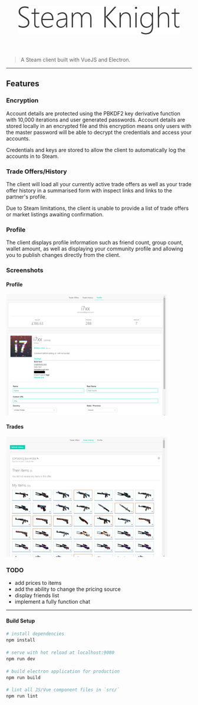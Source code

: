 <h1 align="center">
	<br>
	<img width="438" src="media/knight.png" alt="knight">
	<br>
	<br>
</h1>

> A Steam client built with VueJS and Electron.

---

## Features

### Encryption

Account details are protected using the PBKDF2 key derivative function
with 10,000 iterations and user generated passwords. Account details
are stored locally in an encrypted file and this encryption means only
users with the master password will be able to decrypt the credentials
and access your accounts.

Credentials and keys are stored to allow the client to automatically
log the accounts in to Steam.

### Trade Offers/History

The client will load all your currently active trade offers as well as
your trade offer history in a summarised form with inspect links and links
to the partner's profile.

Due to Steam limitations, the client is unable to provide a list of
trade offers or market listings awaiting confirmation.

### Profile

The client displays profile information such as friend count, group
count, wallet amount, as well as displaying your community profile
and allowing you to publish changes directly from the client.

### Screenshots

#### Profile
<img width="438" src="media/profile.png" alt="profile">


#### Trades
<img width="438" src="media/trades.png" alt="trades">

### TODO

- add prices to items
- add the ability to change the pricing source
- display friends list
- implement a fully function chat

---

#### Build Setup

``` bash
# install dependencies
npm install

# serve with hot reload at localhost:9080
npm run dev

# build electron application for production
npm run build

# lint all JS/Vue component files in `src/`
npm run lint
```